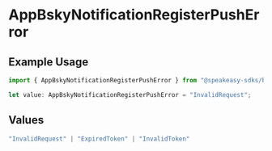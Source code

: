 # AppBskyNotificationRegisterPushError

## Example Usage

```typescript
import { AppBskyNotificationRegisterPushError } from "@speakeasy-sdks/bluesky/models/errors";

let value: AppBskyNotificationRegisterPushError = "InvalidRequest";
```

## Values

```typescript
"InvalidRequest" | "ExpiredToken" | "InvalidToken"
```